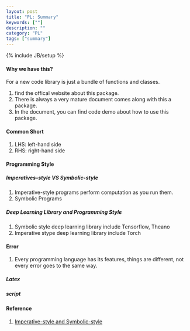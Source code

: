 ```yaml
---
layout: post
title: "PL: Summary"
keywords: [""]
description: ""
category: "PL"
tags: ["summary"]
---
```

{% include JB/setup %}


#### Why we have this?
For a new code library is just a bundle of functions and classes. <br />
1. find the offical website about this package.
2. There is always a very mature document comes along with this a package.
3. In the document, you can find code demo about how to use this package.


#### Common Short
1. LHS: left-hand side
2. RHS: right-hand side

#### Programming Style

##### Imperatives-style VS Symbolic-style 
1. Imperative-style programs perform computation as you run them.
2. Symbolic Programs


##### Deep Learning Library and Programming Style
1. Symbolic style deep learning library include Tensorflow, Theano
2. Imperative stype deep learning library include Torch 

#### Error
1. Every programming language has its features, things are different, not every
   error goes to the same way. 

##### Latex
##### script









#### Reference 
1. [Imperative-style and Symbolic-style](https://mxnet.incubator.apache.org/versions/master/architecture/program_model.html)
